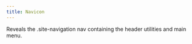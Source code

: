 ```yaml
---
title: Navicon
---
```


Reveals the .site-navigation nav containing the header utilities and main menu.